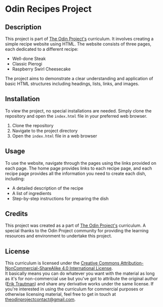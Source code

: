 # Odin Recipes Project

## Description

This project is part of [The Odin Project's](https://www.theodinproject.com/) curriculum. It involves creating a simple recipe website using HTML. The website consists of three pages, each dedicated to a different recipe:

- Well-done Steak
- Classic Pierogi
- Raspberry Swirl Cheesecake

The project aims to demonstrate a clear understanding and application of basic HTML structures including headings, lists, links, and images.

## Installation

To view the project, no special installations are needed. Simply clone the repository and open the `index.html` file in your preferred web browser.

1. Clone the repository
2. Navigate to the project directory
3. Open the `index.html` file in a web browser

## Usage

To use the website, navigate through the pages using the links provided on each page. The home page provides links to each recipe page, and each recipe page provides all the information you need to create each dish, including:

- A detailed description of the recipe
- A list of ingredients
- Step-by-step instructions for preparing the dish

## Credits

This project was created as a part of [The Odin Project's](https://www.theodinproject.com/) curriculum. A special thanks to the Odin Project community for providing the learning resources and environment to undertake this project.

## License

This curriculum is licensed under the [Creative Commons Attribution-NonCommercial-ShareAlike 4.0 International License](http://creativecommons.org/licenses/by-nc-sa/4.0/).  
It basically means you can do whatever you want with the material as long as it's for non-commercial use but you've got to attribute the original author ([Erik Trautman](http://github.com/eriktrautman)) and share any derivative works under the same license.
If you're interested in using the curriculum for commercial purposes or otherwise licensing material, feel free to get in touch at [theodinprojectcontact@gmail.com](mailto:theodinprojectcontact@gmail.com).
